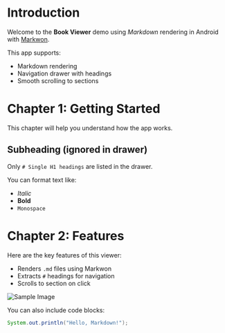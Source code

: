 # Introduction

Welcome to the **Book Viewer** demo using *Markdown* rendering in Android with [Markwon](https://noties.io/Markwon).

This app supports:

- Markdown rendering
- Navigation drawer with headings
- Smooth scrolling to sections

# Chapter 1: Getting Started

This chapter will help you understand how the app works.

## Subheading (ignored in drawer)

Only `# Single H1 headings` are listed in the drawer.

You can format text like:

- *Italic*
- **Bold**
- `Monospace`

# Chapter 2: Features

Here are the key features of this viewer:

- Renders `.md` files using Markwon
- Extracts `#` headings for navigation
- Scrolls to section on click

![Sample Image](file:///android_asset/mdfile_images/fh.png)

You can also include code blocks:

```java
System.out.println("Hello, Markdown!");

